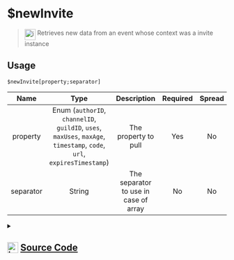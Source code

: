 # $newInvite
> <img align="top" src="https://upload.wikimedia.org/wikipedia/commons/thumb/e/e4/Infobox_info_icon.svg/160px-Infobox_info_icon.svg.png?20150409153300" alt="image" width="25" height="auto"> Retrieves new data from an event whose context was a invite instance
## Usage
```
$newInvite[property;separator]
```
| Name | Type | Description | Required | Spread
| :---: | :---: | :---: | :---: | :---: |
property | Enum (`authorID`, `channelID`, `guildID`, `uses`, `maxUses`, `maxAge`, `timestamp`, `code`, `url`, `expiresTimestamp`) | The property to pull | Yes | No
separator | String | The separator to use in case of array | No | No
<details>
<summary>
    
## <img align="top" src="https://cdn4.iconfinder.com/data/icons/iconsimple-logotypes/512/github-512.png" alt="image" width="25" height="auto">  [Source Code](https://github.com/tryforge/ForgeScript-V2/blob/main/src/native/newInvite.ts)
    
</summary>
    
```ts
import { InviteProperties, InviteProperty } from "../properties/invite"
import { ArgType, NativeFunction, Return } from "../structures"

export default new NativeFunction({
    name: "$newInvite",
    version: "1.0.3",
    description: "Retrieves new data from an event whose context was a invite instance",
    brackets: true,
    unwrap: true,
    args: [
        {
            name: "property",
            description: "The property to pull",
            rest: false,
            type: ArgType.Enum,
            enum: InviteProperty,
            required: true,
        },
        {
            name: "separator",
            description: "The separator to use in case of array",
            rest: false,
            type: ArgType.String,
        },
    ],
    execute(ctx, [prop, sep]) {
        return this.success(InviteProperties[prop](ctx.states?.invite?.new, sep))
    },
})

```
    
</details>